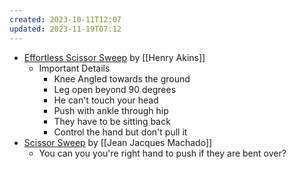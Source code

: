 ```yaml
---
created: 2023-10-11T12:07
updated: 2023-11-19T07:12
---
```

- [Effortless Scissor Sweep](https://youtu.be/HZS42ZedyEg)  by [[Henry Akins]]
	- Important Details
		- Knee Angled towards the ground
		- Leg open beyond 90 degrees
		- He can't touch your head
		- Push with ankle through hip
		- They have to be sitting back
		- Control the hand but don't pull it
- [Scissor Sweep](https://youtu.be/GTZwGn7HVRE?t=223) by [[Jean Jacques Machado]]
	- You can you you're right hand to push if they are bent over?